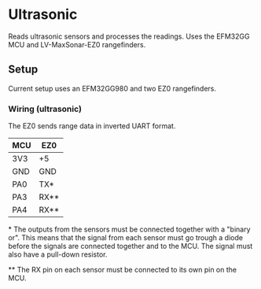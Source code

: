 # Ultrasonic

Reads ultrasonic sensors and processes the readings.
Uses the EFM32GG MCU and LV-MaxSonar-EZ0 rangefinders.

## Setup

Current setup uses an EFM32GG980 and two EZ0 rangefinders.

### Wiring (ultrasonic)

The EZ0 sends range data in inverted UART format.

| MCU | EZ0    |
|-----|--------|
| 3V3 |  +5    |
| GND | GND    |
| PA0 | TX\*   |
| PA3 | RX\*\* |
| PA4 | RX\*\* |

\* The outputs from the sensors must be connected together with a "binary or".
This means that the signal from each sensor must go trough a diode before the signals are connected together and to the MCU. The signal must also have a pull-down resistor.

\*\* The RX pin on each sensor must be connected to its own pin on the MCU.

